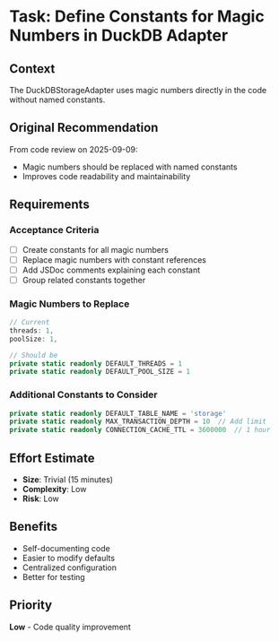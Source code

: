 # Task: Define Constants for Magic Numbers in DuckDB Adapter

## Context
The DuckDBStorageAdapter uses magic numbers directly in the code without named constants.

## Original Recommendation
From code review on 2025-09-09:
- Magic numbers should be replaced with named constants
- Improves code readability and maintainability

## Requirements

### Acceptance Criteria
- [ ] Create constants for all magic numbers
- [ ] Replace magic numbers with constant references
- [ ] Add JSDoc comments explaining each constant
- [ ] Group related constants together

### Magic Numbers to Replace
```typescript
// Current
threads: 1,
poolSize: 1,

// Should be
private static readonly DEFAULT_THREADS = 1
private static readonly DEFAULT_POOL_SIZE = 1
```

### Additional Constants to Consider
```typescript
private static readonly DEFAULT_TABLE_NAME = 'storage'
private static readonly MAX_TRANSACTION_DEPTH = 10  // Add limit
private static readonly CONNECTION_CACHE_TTL = 3600000  // 1 hour
```

## Effort Estimate
- **Size**: Trivial (15 minutes)
- **Complexity**: Low
- **Risk**: Low

## Benefits
- Self-documenting code
- Easier to modify defaults
- Centralized configuration
- Better for testing

## Priority
**Low** - Code quality improvement